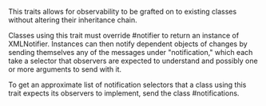 This traits allows for observability to be grafted on to existing classes without altering their inheritance chain.

Classes using this trait must override #notifier to return an instance of XMLNotifier. Instances can then notify dependent objects of changes by sending themselves any of the messages under "notification," which each take a selector that observers are expected to understand and possibly one or more arguments to send with it.

To get an approximate list of notification selectors that a class using this trait expects its observers to implement, send the class #notifications.